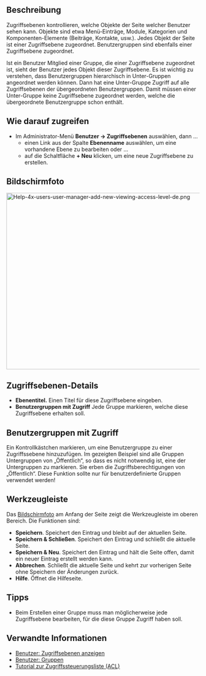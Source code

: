 <!-- Filename: Help4.x:Users:_Edit_Viewing_Access_Level / Display title: Benutzer: Zugriffsebenen anzeigen und bearbeiten -->

## Beschreibung

Zugriffsebenen kontrollieren, welche Objekte der Seite welcher Benutzer
sehen kann. Objekte sind etwa Menü-Einträge, Module, Kategorien und
Komponenten-Elemente (Beiträge, Kontakte, usw.). Jedes Objekt der Seite
ist einer Zugriffsebene zugeordnet. Benutzergruppen sind ebenfalls einer
Zugriffsebene zugeordnet.

Ist ein Benutzer Mitglied einer Gruppe, die einer Zugriffsebene
zugeordnet ist, sieht der Benutzer jedes Objekt dieser Zugriffsebene. Es
ist wichtig zu verstehen, dass Benutzergruppen hierarchisch in
Unter-Gruppen angeordnet werden können. Dann hat eine Unter-Gruppe
Zugriff auf alle Zugriffsebenen der übergeordneten Benutzergruppen.
Damit müssen einer Unter-Gruppe keine Zugriffsebene zugeordnet werden,
welche die übergeordnete Benutzergruppe schon enthält.

## Wie darauf zugreifen

- Im Administrator-Menü **Benutzer → Zugriffsebenen** auswählen,
  dann ...
  - einen Link aus der Spalte **Ebenenname** auswählen, um eine
    vorhandene Ebene zu bearbeiten oder ...
  - auf die Schaltfläche **+ Neu** klicken, um eine neue Zugriffsebene
    zu erstellen.

## Bildschirmfoto

<img
src="https://docs.joomla.org/images/thumb/f/f0/Help-4x-users-user-manager-add-new-viewing-access-level-de.png/600px-Help-4x-users-user-manager-add-new-viewing-access-level-de.png"
decoding="async"
srcset="https://docs.joomla.org/images/thumb/f/f0/Help-4x-users-user-manager-add-new-viewing-access-level-de.png/900px-Help-4x-users-user-manager-add-new-viewing-access-level-de.png 1.5x, https://docs.joomla.org/images/f/f0/Help-4x-users-user-manager-add-new-viewing-access-level-de.png 2x"
data-file-width="1079" data-file-height="828" width="600" height="460"
alt="Help-4x-users-user-manager-add-new-viewing-access-level-de.png" />

## Zugriffsebenen-Details

- **Ebenentitel.** Einen Titel für diese Zugriffsebene eingeben.
- **Benutzergruppen mit Zugriff** Jede Gruppe markieren, welche diese
  Zugriffsebene erhalten soll.

## Benutzergruppen mit Zugriff

Ein Kontrollkästchen markieren, um eine Benutzergruppe zu einer
Zugriffssebene hinzuzufügen. Im gezeigten Beispiel sind alle Gruppen
Untergruppen von „Öffentlich“, so dass es nicht notwendig ist, eine der
Untergruppen zu markieren. Sie erben die Zugriffsberechtigungen von
„Öffentlich“. Diese Funktion sollte nur für benutzerdefinierte Gruppen
verwendet werden!

## Werkzeugleiste

Das [Bildschirmfoto](#Bildschirmfoto) am Anfang der Seite zeigt die
Werkzeugleiste im oberen Bereich. Die Funktionen sind:

- **Speichern**. Speichert den Eintrag und bleibt auf der aktuellen
  Seite.
- **Speichern & Schließen**. Speichert den Eintrag und schließt die
  aktuelle Seite.
- **Speichern & Neu**. Speichert den Eintrag und hält die Seite offen,
  damit ein neuer Eintrag erstellt werden kann.
- **Abbrechen**. Schließt die aktuelle Seite und kehrt zur vorherigen
  Seite ohne Speichern der Änderungen zurück.
- **Hilfe**. Öffnet die Hilfeseite.

## Tipps

- Beim Erstellen einer Gruppe muss man möglicherweise jede Zugriffsebene
  bearbeiten, für die diese Gruppe Zugriff haben soll.

## Verwandte Informationen

- [Benutzer: Zugriffsebenen
  anzeigen](https://docs.joomla.org/Help4.x:Users:_Viewing_Access_Levels/de "Help4.x:Users: Viewing Access Levels/de")
- [Benutzer:
  Gruppen](https://docs.joomla.org/Help4.x:Users:_Groups/de "Help4.x:Users: Groups/de")
- [Tutorial zur Zugriffssteuerungsliste
  (ACL)](https://docs.joomla.org/J3.x:Access_Control_List_Tutorial/de "J3.x:Access Control List Tutorial/de")
